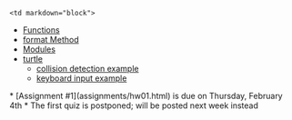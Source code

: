	<td markdown="block">
* [Functions](slides/02/functions.html)
* [format Method](slides/02/format-method.html)
* [Modules](slides/02/modules.html)
* [turtle](slides/02/turtle.html)
    * [collision detection example](resources/code/intersects.py)
    * [keyboard input example](resources/code/keys.py)
</td>
	<td markdown="block">
</td>
	<td markdown="block">
* [Assignment #1](assignments/hw01.html) is due on Thursday, February 4th
* The first quiz is postponed; will be posted next week instead

</td>
